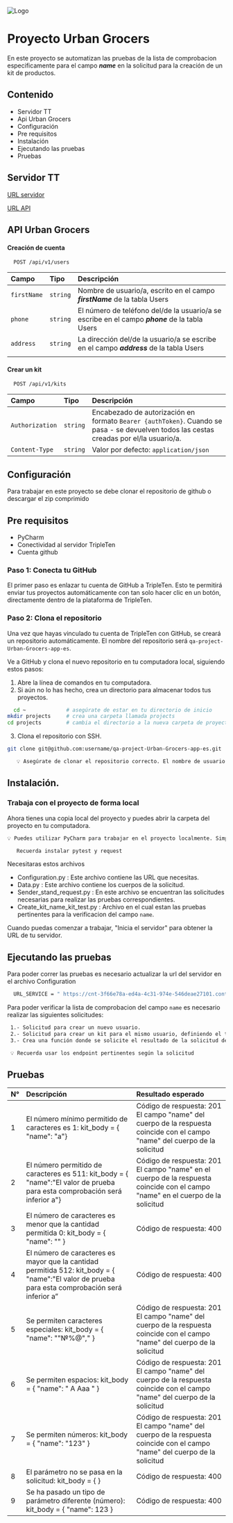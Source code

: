 
![Logo](https://encrypted-tbn0.gstatic.com/images?q=tbn:ANd9GcTtQhOxCbDgjJ74d_KCtNBNcje0EluubZntQQ&s)


# Proyecto Urban Grocers 

En este proyecto se automatizan las pruebas de la lista de comprobacion especificamente para el campo ***name*** en la solicitud para la creación de un kit de productos.


## Contenido

* Servidor TT
* Api Urban Grocers
* Configuración 
* Pre requisitos
* Instalación
* Ejecutando las pruebas 
* Pruebas 

## Servidor TT

[URL servidor](https://cnt-4e23be61-e6ef-425d-afbd-6aff80fedbf9.containerhub.tripleten-services.com)

[URL API](https://cnt-4e23be61-e6ef-425d-afbd-6aff80fedbf9.containerhub.tripleten-services.com/docs/)



## API Urban Grocers

#### Creación de cuenta

```http
  POST /api/v1/users
```

| Campo | Tipo    | Descripción                |
| :-------- | :------- | :------------------------- |
|`firstName`| `string` | Nombre de usuario/a, escrito en el campo ***firstName*** de la tabla Users |
| `phone` | `string` | El número de teléfono del/de la usuario/a se escribe en el campo ***phone*** de la tabla Users |
| `address` | `string` | 	La dirección del/de la usuario/a se escribe en el campo ***address*** de la tabla Users |
|  |  |  |

#### Crear un kit

```http
  POST /api/v1/kits
```

| Campo | Tipo     | Descripción                       |
| :-------- | :------- | :-------------------------------- |
| `Authorization`      | `string` | Encabezado de autorización en formato `Bearer {authToken}`. Cuando se pasa - se devuelven todos las cestas creadas por el/la usuario/a. |
| `Content-Type` | `string` | Valor por defecto: `application/json` |




## Configuración

Para trabajar en este proyecto se debe clonar el repositorio de github o descargar el zip comprimido

## Pre requisitos

* PyCharm
* Conectividad al servidor TripleTen
* Cuenta github

### Paso 1: Conecta tu GitHub

El primer paso es enlazar tu cuenta de GitHub a TripleTen.
Esto te permitirá enviar tus proyectos automáticamente con tan solo hacer clic en un botón, directamente dentro de la plataforma de TripleTen.

### Paso 2: Clona el repositorio

Una vez que hayas vinculado tu cuenta de TripleTen con GitHub, se creará un repositorio automáticamente. El nombre del repositorio será `qa-project-Urban-Grocers-app-es`.

Ve a GitHub y clona el nuevo repositorio en tu computadora local, siguiendo estos pasos:

  1. Abre la línea de comandos en tu computadora.
  2. Si aún no lo has hecho, crea un directorio para almacenar todos tus proyectos.
```bash
  cd ~             # asegúrate de estar en tu directorio de inicio
mkdir projects     # crea una carpeta llamada projects
cd projects        # cambia el directorio a la nueva carpeta de proyectos
```

3. Clona el repositorio con SSH.
```bash
git clone git@github.com:username/qa-project-Urban-Grocers-app-es.git
```

```bash
   💡 Asegúrate de clonar el repositorio correcto. El nombre de usuario debe ser tu propio nombre de usuario, no tripleten-com.
``` 
## Instalación.
 ### Trabaja con el proyecto de forma local

Ahora tienes una copia local del proyecto y puedes abrir la carpeta del proyecto en tu computadora.

```bash
💡 Puedes utilizar PyCharm para trabajar en el proyecto localmente. Simplemente abre PyCharm y selecciona Archivo → Abrir y luego selecciona la carpeta qa-project-Urban-Grocers-app-es que clonaste en tu computadora.
```
```bash
   Recuerda instalar pytest y request
```
Necesitaras estos archivos 
* Configuration.py : Este archivo contiene las URL que necesitas. 
* Data.py : Este archivo contiene los cuerpos de la solicitud. 
* Sender_stand_request.py : En este archivo se encuentran las solicitudes necesarias para realizar las pruebas correspondientes.
* Create_kit_name_kit_test.py : Archivo en el cual estan las pruebas pertinentes para la verificacion del campo `name`.

Cuando puedas comenzar a trabajar, "Inicia el servidor" para obtener la URL de tu servidor.



## Ejecutando las pruebas

Para poder correr las pruebas es necesario actualizar la url del servidor en el archivo Configuration 

```bash
  URL_SERVICE = " https://cnt-3f66e78a-ed4a-4c31-974e-546deae27101.containerhub.tripleten-services.com"
```

Para poder verificar la lista de comprobacion del campo `name` es necesario realizar las siguientes solicitudes:

```bash
 1.- Solicitud para crear un nuevo usuario.
 2.- Solicitud para crear un kit para el mismo usuario, definiendo el token recibido de la solicitud previa.  
 3.- Crea una función donde se solicite el resultado de la solicitud de la creación de kit y comprueba que el codigo de estado y el campo `name` cumplan los requerimientos de la lista de comprobación.

 💡 Recuerda usar los endpoint pertinentes según la solicitud 
```

## Pruebas 

| N° | Descripción    | Resultado esperado|
| :-------- | :------- | :------------------------- |
| 1 | 	El número mínimo permitido de caracteres es 1: kit_body = { "name": "a"} | Código de respuesta: 201 El campo "name" del cuerpo de la respuesta coincide con el campo "name" del cuerpo de la solicitud |
| 2 | 	El número permitido de caracteres es 511: kit_body = { "name":"El valor de prueba para esta comprobación será inferior a"} | Código de respuesta: 201 El campo "name" en el cuerpo de la respuesta coincide con el campo "name" en el cuerpo de la solicitud |
| 3 | El número de caracteres es menor que la cantidad permitida 0: kit_body = { "name": "" } | Código de respuesta: 400 |
| 4 | 	El número de caracteres es mayor que la cantidad permitida 512: kit_body = { "name":"El valor de prueba para esta comprobación será inferior a”  | Código de respuesta: 400 |
| 5 | 	Se permiten caracteres especiales: kit_body = { "name": ""№%@"," } | Código de respuesta: 201 El campo "name" del cuerpo de la respuesta coincide con el campo "name" del cuerpo de la solicitud |
| 6 | 	Se permiten espacios: kit_body = { "name": " A Aaa " } | Código de respuesta: 201 El campo "name" del cuerpo de la respuesta coincide con el campo "name" del cuerpo de la solicitud |
| 7 | 	Se permiten números: kit_body = { "name": "123" } |  	Código de respuesta: 201 El campo "name" del cuerpo de la respuesta coincide con el campo "name" del cuerpo de la solicitud |
| 8 | 	El parámetro no se pasa en la solicitud: kit_body = { } | 	Código de respuesta: 400 |
| 9 | 	Se ha pasado un tipo de parámetro diferente (número): kit_body = { "name": 123 } | 	Código de respuesta: 400 |




